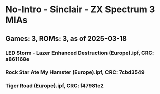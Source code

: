 # No-Intro - Sinclair - ZX Spectrum 3 MIAs
## Games: 3, ROMs: 3, as of 2025-03-18

### LED Storm - Lazer Enhanced Destruction (Europe).ipf, CRC: a861168e
### Rock Star Ate My Hamster (Europe).ipf, CRC: 7cbd3549
### Tiger Road (Europe).ipf, CRC: f47981e2
